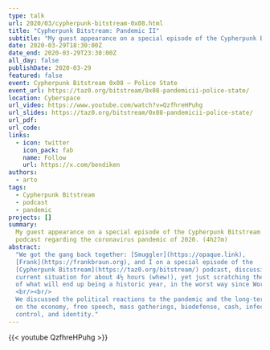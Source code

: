 ```yaml
---
type: talk
url: 2020/03/cypherpunk-bitstream-0x08.html
title: "Cypherpunk Bitstream: Pandemic II"
subtitle: "My guest appearance on a special episode of the Cypherpunk Bitstream podcast on March 29, 2020."
date: 2020-03-29T18:30:00Z
date_end: 2020-03-29T23:30:00Z
all_day: false
publishDate: 2020-03-29
featured: false
event: Cypherpunk Bitstream 0x08 — Police State
event_url: https://taz0.org/bitstream/0x08-pandemicii-police-state/
location: Cyberspace
url_video: https://www.youtube.com/watch?v=QzfhreHPuhg
url_slides: https://taz0.org/bitstream/0x08-pandemicii-police-state/
url_pdf:
url_code:
links:
  - icon: twitter
    icon_pack: fab
    name: Follow
    url: https://x.com/bendiken
authors:
  - arto
tags:
  - Cypherpunk Bitstream
  - podcast
  - pandemic
projects: []
summary:
  My guest appearance on a special episode of the Cypherpunk Bitstream
  podcast regarding the coronavirus pandemic of 2020. (4h27m)
abstract:
  "We got the gang back together: [Smuggler](https://opaque.link),
  [Frank](https://frankbraun.org), and I on a special episode of the
  [Cypherpunk Bitstream](https://taz0.org/bitstream/) podcast, discussing the
  current situation for about 4½ hours (whew!), yet just scratching the surface
  of what will end up being a historic year, in the worst way since World War II.
  <br/><br/>
  We discussed the political reactions to the pandemic and the long-term effects
  on the economy, free speech, mass gatherings, biodefense, cash, infection
  control, and identity."
---
```


{{< youtube QzfhreHPuhg >}}
